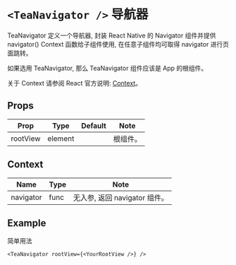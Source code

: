 # `<TeaNavigator />` 导航器
TeaNavigator 定义一个导航器, 封装 React Native 的 Navigator 组件并提供 navigator() Context 函数给子组件使用, 在任意子组件均可取得 navigator 进行页面跳转。

如果选用 TeaNavigator, 那么 TeaNavigator 组件应该是 App 的根组件。

关于 Context 请参阅 React 官方说明: [Context](https://facebook.github.io/react/docs/context.html)。

## Props
| Prop | Type | Default | Note |
|---|---|---|---|
| rootView | element |  | 根组件。

## Context
| Name | Type | Note |
|---|---|---|
| navigator | func | 无入参, 返回 navigator 组件。

## Example
简单用法
```
<TeaNavigator rootView={<YourRootView />} />
```
